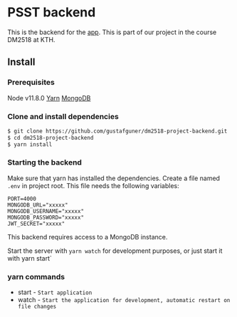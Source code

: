# PSST backend

This is the backend for the [app](https://github.com/gustafguner/dm2518-project-app.git). This is part of our project in the course DM2518 at KTH.

## Install

### Prerequisites

Node v11.8.0
[Yarn](https://yarnpkg.com/lang/en/)
[MongoDB](https://www.mongodb.com/download-center)

### Clone and install dependencies

```bash
$ git clone https://github.com/gustafguner/dm2518-project-backend.git
$ cd dm2518-project-backend
$ yarn install
```

### Starting the backend

Make sure that yarn has installed the dependencies.
Create a file named `.env` in project root. This file needs the following variables:

```
PORT=4000
MONGODB_URL="xxxxx"
MONGODB_USERNAME="xxxxx"
MONGODB_PASSWORD="xxxxx"
JWT_SECRET="xxxxx"
```

This backend requires access to a MongoDB instance.

Start the server with `yarn watch` for development purposes, or just start it with yarn start`

### yarn commands

- start - `Start application`
- watch - `Start the application for development, automatic restart on file changes`
